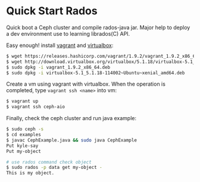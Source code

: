# Quick Start Rados
Quick boot a Ceph cluster and compile rados-java jar. Major help to deploy a dev environment use to learning librados(C) API.

Easy enough! install [vagrant](http://www.vagrantup.com/downloads.html) and [virtualbox](https://www.virtualbox.org/wiki/Linux_Downloads):
```sh
$ wget https://releases.hashicorp.com/vagrant/1.9.2/vagrant_1.9.2_x86_64.deb
$ wget http://download.virtualbox.org/virtualbox/5.1.18/virtualbox-5.1_5.1.18-114002~Ubuntu~xenial_amd64.deb
$ sudo dpkg -i vagrant_1.9.2_x86_64.deb
$ sudo dpkg -i virtualbox-5.1_5.1.18-114002~Ubuntu~xenial_amd64.deb
```

Create a vm using vagrant with virtualbox. When the operation is completed, type `vagrant ssh <name>` into vm:
```sh
$ vagrant up
$ vagrant ssh ceph-aio
```

Finally, check the ceph cluster and run java example:
```sh
$ sudo ceph -s
$ cd examples
$ javac CephExample.java && sudo java CephExample
Put kyle-say
Put my-object

# use rados command check object
$ sudo rados -p data get my-object -
This is my object.
```
